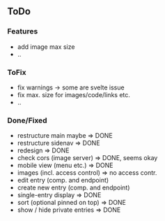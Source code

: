 

## ToDo

### Features

* add image max size
* ..

### ToFix

* fix warnings -> some are svelte issue
* fix max. size for images/code/links etc.
* ..

### Done/Fixed

* restructure main maybe => DONE
* restructure sidenav => DONE
* redesign => DONE
* check cors (image server) => DONE, seems okay
* mobile view (menu etc.) => DONE
* images (incl. access control) => no access contr.
* edit entry (comp. and endpoint)
* create new entry (comp. and endpoint)
* single-entry display => DONE
* sort (optional pinned on top) => DONE
* show / hide private entries => DONE
